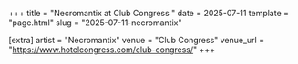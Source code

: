 +++
title = "Necromantix at Club Congress "
date = 2025-07-11
template = "page.html"
slug = "2025-07-11-necromantix"

[extra]
artist = "Necromantix"
venue = "Club Congress"
venue_url = "https://www.hotelcongress.com/club-congress/"
+++
